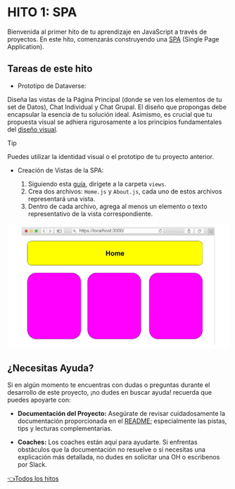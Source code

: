 # **HITO 1:** SPA

Bienvenida al primer hito de tu aprendizaje en JavaScript a
través de proyectos. En este hito, comenzarás construyendo una
[SPA](https://es.wikipedia.org/wiki/Single-page_application)
(Single Page Application).

## Tareas de este hito

* Prototipo de Dataverse:

Diseña las vistas de la Página Principal
(donde se ven los elementos de tu set de Datos),
Chat Individual y Chat Grupal.
El diseño que propongas debe encapsular
la esencia de tu solución ideal.
Asimismo, es crucial que tu propuesta visual
se adhiera rigurosamente a los principios
fundamentales del
[diseño visual](https://coda.io/d/Bootcamp-UX-Contenido_dqkqk2rV9Z2/Diseno-de-interfaces_suOT7#_luWsQ).
  >[!TIP]
  >Puedes utilizar la identidad visual o el prototipo de tu proyecto anterior.

* Creación de Vistas de la SPA:

  1. Siguiendo esta [guía](https://github.com/Laboratoria/guide-router/tree/guide-v1),
  dirígete a la carpeta ```views```.
  2. Crea dos archivos: ```Home.js``` y ```About.js```,
  cada uno de estos archivos representará una vista.
  3. Dentro de cada archivo, agrega al menos un elemento o
  texto representativo de la vista correspondiente.

![Preview spa](./assets/previewSPA.gif)

## ¿Necesitas Ayuda?

Si en algún momento te encuentras con dudas o preguntas durante el desarrollo
de este proyecto, ¡no dudes en buscar ayuda! recuerda que puedes apoyarte con:

* **Documentación del Proyecto:** Asegúrate de revisar cuidadosamente la
documentación proporcionada en el [README](../README.md); especialmente las
pistas, tips y lecturas complementarias.

* **Coaches:** Los coaches están aquí para ayudarte.
Si enfrentas obstáculos que la documentación no resuelve o si necesitas
una explicación más detallada, no dudes en solicitar una OH o escribenos por Slack.

[👈Todos los hitos](../README.md#6-hitos)
